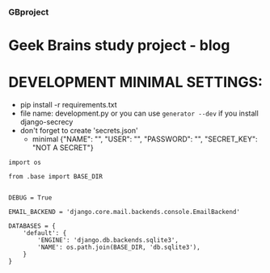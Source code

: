 ### GBproject ###

# Geek Brains study project - blog #

# DEVELOPMENT MINIMAL SETTINGS: #
- pip install -r requirements.txt
- file name: development.py or you can use ```generator --dev``` if you install django-secrecy
- don't forget to create 'secrets.json'
    - minimal {"NAME": "", "USER": "", "PASSWORD": "", "SECRET_KEY": "NOT A SECRET"}

```
import os

from .base import BASE_DIR


DEBUG = True

EMAIL_BACKEND = 'django.core.mail.backends.console.EmailBackend'

DATABASES = {
    'default': {
        'ENGINE': 'django.db.backends.sqlite3',
        'NAME': os.path.join(BASE_DIR, 'db.sqlite3'),
    }
}
```